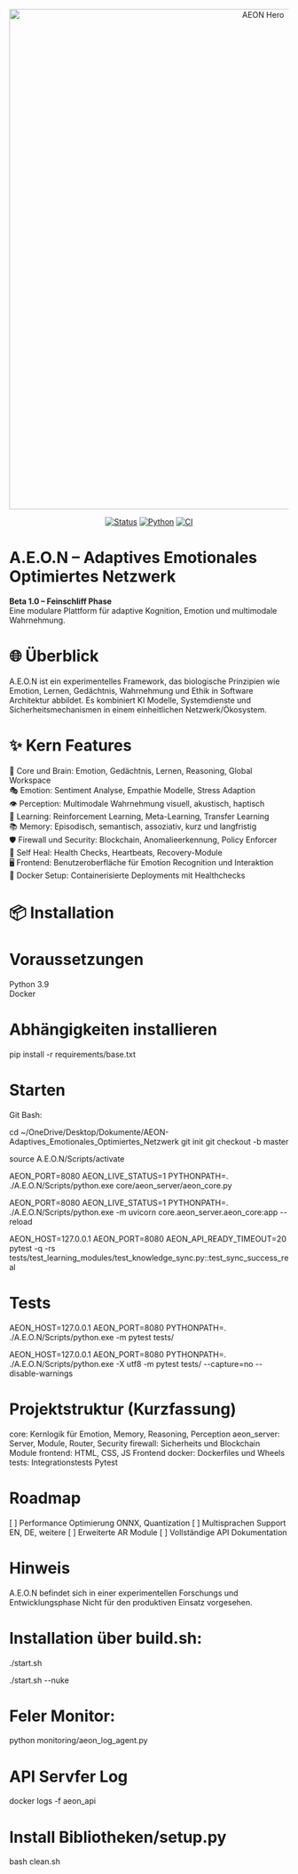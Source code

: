 <p align="center">
  <img src="img/AEON_4K_neuron_4k_light.png?v=1" alt="AEON Hero" width="900">
</p>

<p align="center">
  <a href="#"><img alt="Status" src="https://img.shields.io/badge/Status-experimentell-00e0ff"></a>
  <a href="#"><img alt="Python" src="https://img.shields.io/badge/Python-3.9-3776ab"></a>
  <a href="https://github.com/Wendel007639/AEON-Engine/actions"><img alt="CI" src="https://img.shields.io/badge/CI-coming_soon-555"></a>
</p>

# A.E.O.N – Adaptives Emotionales Optimiertes Netzwerk

**Beta 1.0 – Feinschliff Phase**  
Eine modulare Plattform für adaptive Kognition, Emotion und multimodale Wahrnehmung. 



# 🌐 Überblick  
A.E.O.N ist ein experimentelles Framework, das biologische Prinzipien wie Emotion, Lernen, Gedächtnis, Wahrnehmung und Ethik in Software Architektur abbildet. 
Es kombiniert KI Modelle, Systemdienste und Sicherheitsmechanismen in einem einheitlichen Netzwerk/Ökosystem. 



# ✨ Kern Features  
🧠 Core und Brain: Emotion, Gedächtnis, Lernen, Reasoning, Global Workspace  
🎭 Emotion: Sentiment Analyse, Empathie Modelle, Stress Adaption  
👁️ Perception: Multimodale Wahrnehmung visuell, akustisch, haptisch  
🧩 Learning: Reinforcement Learning, Meta-Learning, Transfer Learning  
📚 Memory: Episodisch, semantisch, assoziativ, kurz und langfristig  
🛡️ Firewall und Security: Blockchain, Anomalieerkennung, Policy Enforcer  
🔄 Self Heal: Health Checks, Heartbeats, Recovery-Module  
🖥️ Frontend: Benutzeroberfläche für Emotion Recognition und Interaktion  
🐳 Docker Setup: Containerisierte Deployments mit Healthchecks  



# 📦 Installation  

# Voraussetzungen  
Python 3.9  
Docker 

# Abhängigkeiten installieren
pip install -r requirements/base.txt


# Starten

Git Bash:

cd ~/OneDrive/Desktop/Dokumente/AEON-Adaptives_Emotionales_Optimiertes_Netzwerk
git init
git checkout -b master

source A.E.O.N/Scripts/activate

AEON_PORT=8080 AEON_LIVE_STATUS=1 PYTHONPATH=. ./A.E.O.N/Scripts/python.exe core/aeon_server/aeon_core.py

AEON_PORT=8080 AEON_LIVE_STATUS=1 PYTHONPATH=. ./A.E.O.N/Scripts/python.exe -m uvicorn core.aeon_server.aeon_core:app --reload


AEON_HOST=127.0.0.1 AEON_PORT=8080 AEON_API_READY_TIMEOUT=20 \
pytest -q -rs tests/test_learning_modules/test_knowledge_sync.py::test_sync_success_real


# Tests

AEON_HOST=127.0.0.1 AEON_PORT=8080 PYTHONPATH=. ./A.E.O.N/Scripts/python.exe -m pytest tests/

AEON_HOST=127.0.0.1 AEON_PORT=8080 PYTHONPATH=. ./A.E.O.N/Scripts/python.exe -X utf8 -m pytest tests/ --capture=no --disable-warnings


# Projektstruktur (Kurzfassung)

core: Kernlogik für Emotion, Memory, Reasoning, Perception
aeon_server: Server, Module, Router, Security
firewall: Sicherheits und Blockchain Module
frontend: HTML, CSS, JS Frontend
docker: Dockerfiles und Wheels
tests: Integrationstests Pytest


# Roadmap

[ ] Performance Optimierung ONNX, Quantization
[ ] Multisprachen Support EN, DE, weitere
[ ] Erweiterte AR Module
[ ] Vollständige API Dokumentation


# Hinweis

A.E.O.N befindet sich in einer experimentellen Forschungs und Entwicklungsphase
Nicht für den produktiven Einsatz vorgesehen.


# Installation über build.sh:

./start.sh

./start.sh --nuke


# Feler Monitor:

python monitoring/aeon_log_agent.py


# API Servfer Log

docker logs -f aeon_api


# Install Bibliotheken/setup.py

bash clean.sh



